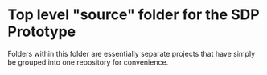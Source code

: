 Top level "source" folder for the SDP Prototype
===============================================

Folders within this folder are essentially separate projects that have simply 
be grouped into one repository for convenience.
